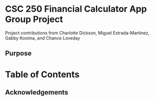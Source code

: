# CSC 250 Financial Calculator App Group Project
Project contributions from Charlotte Dickson, Miguel Estrada-Martinez, Gabby Kooima, and Chance Loveday


## Purpose


# Table of Contents

## Acknowledgements
